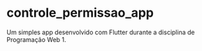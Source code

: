 # controle_permissao_app

Um simples app desenvolvido com Flutter durante a disciplina de
Programação Web 1.
